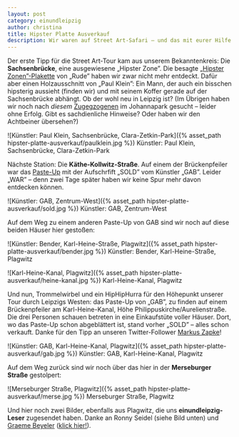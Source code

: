 ```yaml
---
layout: post
category: einundleipzig
author: christina
title: Hipster Platte Ausverkauf
description: Wir waren auf Street Art-Safari – und das mit eurer Hilfe! Gefunden haben wir Hipster, die an der Sachsenbrücke rumhängen, verhökerte Brückenpfeiler und einen Ausverkauf direkt am Kanal. Ein Einblick, was Straßenkunst zu Stadtentwicklung und Gentrifizierung in Leipzig zu sagen hat. Mit Wegbeschreibung.
---
```

Der erste Tipp für die Street Art-Tour kam aus unserem Bekanntenkreis: Die **Sachsenbrücke**, eine ausgewiesene „Hipster Zone”. Die besagte [„Hipster Zonen”-Plakette](https://www.facebook.com/photo.php?fbid=242528252609212&set=a.247893992072638.1073741848.100005561161517&type=1&theater) von „Rude” haben wir zwar nicht mehr entdeckt. Dafür aber einen Holzausschnitt von „Paul Klein”: Ein Mann, der auch ein bisschen hipsterig aussieht (finden wir) und mit seinem Koffer gerade auf der Sachsenbrücke abhängt. Ob der wohl neu in Leipzig ist? (Im Übrigen haben wir noch nach *diesem* [Zugegzogenen](https://www.facebook.com/photo.php?fbid=243882295807141&set=a.247893992072638.1073741848.100005561161517&type=1&theater) im Johannapark gesucht – leider ohne Erfolg. Gibt es sachdienliche Hinweise? Oder haben wir den Achtbeiner übersehen?)

![Künstler: Paul Klein, Sachsenbrücke, Clara-Zetkin-Park]({% asset_path hipster-platte-ausverkauf/paulklein.jpg %})
Künstler: Paul Klein, Sachsenbrücke, Clara-Zetkin-Park

Nächste Station: Die **Käthe-Kollwitz-Straße**. Auf einem der Brückenpfeiler war das [Paste-Up](http://de.wikipedia.org/wiki/Paste-Up) mit der Aufschrfift „SOLD” vom Künstler „GAB”. Leider „WAR” – denn zwei Tage später haben wir keine Spur mehr davon entdecken können.

![Künstler: GAB, Zentrum-West]({% asset_path hipster-platte-ausverkauf/sold.jpg %})
Künstler: GAB, Zentrum-West

Auf dem Weg zu einem anderen Paste-Up von GAB sind wir noch auf diese beiden Häuser hier gestoßen:

![Künstler: Bender, Karl-Heine-Straße, Plagwitz]({% asset_path hipster-platte-ausverkauf/bender.jpg %})
Künstler: Bender, Karl-Heine-Straße, Plagwitz

![Karl-Heine-Kanal, Plagwitz]({% asset_path hipster-platte-ausverkauf/heine-kanal.jpg %})
Karl-Heine-Kanal, Plagwitz

Und nun, Trommelwirbel und ein HipHipHurra für den Höhepunkt unserer Tour durch Leipzigs Westen: das Paste-Up von „GAB”, zu finden auf einem Brückenpfeiler am Karl-Heine-Kanal, Höhe Philippuskirche/Aurelienstraße. Die drei Personen schauen betreten in eine Einkaufstüte voller Häuser. Dort, wo das Paste-Up schon abgeblättert ist, stand vorher „SOLD” – alles schon verkauft. Danke für den Tipp an unseren Twitter-Follower [Markus Zapke](https://twitter.com/keimlink)!

![Künstler: GAB, Karl-Heine-Kanal, Plagwitz]({% asset_path hipster-platte-ausverkauf/gab.jpg %})
Künstler: GAB, Karl-Heine-Kanal, Plagwitz

Auf dem Weg zurück sind wir noch über das hier in der **Merseburger Straße** gestolpert:

![Merseburger Straße, Plagwitz]({% asset_path hipster-platte-ausverkauf/merse.jpg %})
Merseburger Straße, Plagwitz

Und hier noch zwei Bilder, ebenfalls aus Plagwitz, die uns **einundleipzig-Leser** zugesendet haben. Danke an Ronny Seidel (siehe Bild unten) und [Graeme Beyeler](https://twitter.com/graemebeyeler) ([klick hier!](https://twitter.com/graemebeyeler/status/492547899822440448/photo/1)).